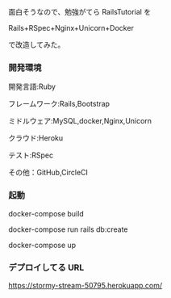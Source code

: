面白そうなので、勉強がてら RailsTutorial を

Rails+RSpec+Nginx+Unicorn+Docker

で改造してみた。

### 開発環境

開発言語:Ruby

フレームワーク:Rails,Bootstrap

ミドルウェア:MySQL,docker,Nginx,Unicorn

クラウド:Heroku

テスト:RSpec

その他：GitHub,CircleCI

### 起動

docker-compose build

docker-compose run rails db:create

docker-compose up

### デプロイしてる URL

https://stormy-stream-50795.herokuapp.com/
